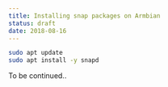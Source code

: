 ```yaml
---
title: Installing snap packages on Armbian
status: draft
date: 2018-08-16
---
```


```bash
sudo apt update
sudo apt install -y snapd
```

To be continued..
